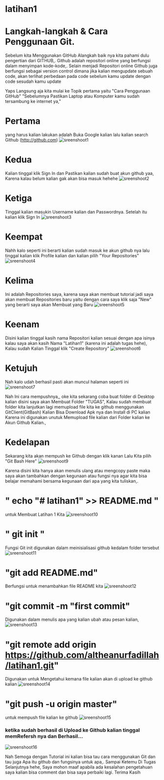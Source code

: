# latihan1
# Langkah-langkah & Cara Penggunaan Git.
Sebelum kita Menggunakan GitHub Alangkah baik nya kita pahami dulu pengertian dari GITHUB,.
Github adalah repositori online yang berfungsi dalam menyimpan kode-kode,. Selain menjadi Repositori online
Github juga berfungsi sebagai version control dimana jika kalian mengupdate sebuah code, akan terlihat perbedaan
pada code sebelum kamu update dengan code sesudah kamu update

Yaps Langsung aja kita mulai ke Topik pertama yaitu "Cara Penggunaan GitHub"
"Sebelumnya Pastikan Laptop atau Komputer kamu sudah tersambung ke internet ya,"

# Pertama
yang harus kalian lakukan adalah Buka Google kalian lalu kalian search Github (http://github.com)
![sreenshoot1](https://user-images.githubusercontent.com/44330055/51442249-a619cd80-1d0d-11e9-85e7-26625864a74c.png)


# Kedua
Kalian tinggal klik Sign In dan Pastikan kalian sudah buat akun github yaa, 
Karena kalau belum kalian gak akan bisa masuk hehehe
![sreenshoot2](https://user-images.githubusercontent.com/44330055/51442284-0446b080-1d0e-11e9-8687-e29c45e8c974.png)


# Ketiga
Tinggal kalian masukin Username kalian dan Passwordnya. Setelah itu kalian klik Sign In
![sreenshoot3](https://user-images.githubusercontent.com/44330055/51442297-188aad80-1d0e-11e9-96c8-30ba01d5a239.png)


# Keempat
Nahh kalo seperti ini berarti kalian sudah masuk ke akun github nya lalu tinggal kalian klik Profile kalian
dan kalian pilih "Your Repositories"
![sreenshoot4](https://user-images.githubusercontent.com/44330055/51442301-23454280-1d0e-11e9-9cd3-c2535ea9d3f5.png)


# Kelima
Ini adalah Repositories saya, karena saya akan membuat tutorial jadi saya akan membuat Repositories baru
yaitu dengan cara saya klik saja "New" yang berarti saya akan Membuat yang Baru
![sreenshoot5](https://user-images.githubusercontent.com/44330055/51442307-38ba6c80-1d0e-11e9-80b5-458b94c6c9bc.png)


# Keenam
Disini kalian tinggal kasih nama Repositori kalian sesuai dengan apa isinya
kalau saya akan kasih Nama "Latihan1" (karena ini adalah tugas hehe),
Kalau sudah Kalian Tinggal klik "Create Repository"
![sreenshoot6](https://user-images.githubusercontent.com/44330055/51442326-4a9c0f80-1d0e-11e9-8289-36a87af39e1e.png)


# Ketujuh
Nah kalo udah berhasil pasti akan muncul halaman seperti ini
![sreenshoot7](https://user-images.githubusercontent.com/44330055/51442336-58ea2b80-1d0e-11e9-9208-c74341ba8404.png)
  

Nah Ini cara mempushnya,, oke kita sekarang coba buat folder di Desktop kalian disini saya akan Membuat Folder
"TUGAS", Kalau sudah membuat folder kita lanjutkan lagi memupload file kita ke github menggunakan GitClient(GitBash)
Kalian Bisa Download Apk nya dan Install di PC kalian Karena ini digunakan unutuk Memupload file kalian dari Folder kalian 
ke Akun Github Kalian.,

# Kedelapan
 Sekarang kita akan mempush ke Github dengan klik kanan Lalu Kita pilih "Git Bash Here"
![sreenshoot9](https://user-images.githubusercontent.com/44330055/51442374-73bca000-1d0e-11e9-8cfc-a4f7bc2a4809.png)


Karena disini kita hanya akan menulis ulang atau mengcopy paste maka saya akan tambahkan
dengan kegunaan atau fungsi nya agar kita bisa belajar memahami bersama kegunaan dari apa yang kita
tuliskan,.
 
# " echo "# latihan1" >> README.md " 
untuk Membuat Latihan 1 Kita
![sreenshoot10](https://user-images.githubusercontent.com/44330055/51442382-99e24000-1d0e-11e9-88dd-fd0630ffc3f7.png)


# " git init " 
Fungsi Git init digunakan dalam meinisialisasi github kedalam
folder tersebut
![sreenshoot11](https://user-images.githubusercontent.com/44330055/51442389-b2525a80-1d0e-11e9-8407-c2fa194e4223.png)


# "git add README.md" 
Berfungsi untuk menambahkan file README kita
![sreenshoot12](https://user-images.githubusercontent.com/44330055/51442399-c4cc9400-1d0e-11e9-84b3-a1d9ecf2cd72.png)


# "git commit -m "first commit" 
Digunakan dalam menulis apa yang kalian ubah atau pesan kalian,
![sreenshoot13](https://user-images.githubusercontent.com/44330055/51442402-d150ec80-1d0e-11e9-925d-aaee7966c818.png)


# "git remote add origin https://github.com/altheanurfadillah/latihan1.git" 
Digunakan untuk Mengetahui kemana file kalian
akan di upload ke github kalian
![sreenshoot14](https://user-images.githubusercontent.com/44330055/51442406-ddd54500-1d0e-11e9-8b78-33eacb93d875.png)


# "git push -u origin master" 
untuk mempush file kalian ke github
![sreenshoot15](https://user-images.githubusercontent.com/44330055/51442415-f180ab80-1d0e-11e9-9a1e-ecaebd5c3512.png)

### ketika sudah berhasil di Upload ke Github kalian tinggal memRefersh nya dan Berhasil...
![sreenshoot16](https://user-images.githubusercontent.com/44330055/51442423-03fae500-1d0f-11e9-8b5d-e84dd38c7cea.png)


Nah Semoga dengan Tutorial ini kalian bisa tau cara menggunakan Git dan tau juga Apa itu github dan fungsinya untuk apa,.
Sampai Ketemu Di Tugas Selanjutnya hehe, Saya mohon maaf apabila ada kesalahan pengetahuan saya kalian bisa comment dan 
bisa saya perbaiki lagi. Terima Kasih
